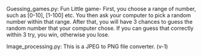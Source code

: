 Guessing_games.py: Fun Little game- First, you choose a range of number, such as [0-10], [1-100] etc. You then ask your computer to pick a random number within that range. After that, you will have 3 chances to guess the random number that your computer chose. If you can guess that correctly within 3 try, you win, otherwise you lose.

Image_processing.py: This is a JPEG to PNG file converter. (v-1)
